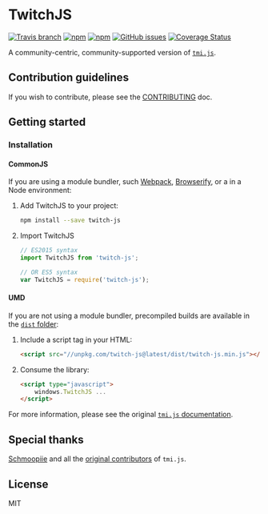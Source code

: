 # TwitchJS

[![Travis branch](https://img.shields.io/travis/marcandrews/twitch-js/master.svg)](https://travis-ci.org/marcandrews/twitch-js)
[![npm](https://img.shields.io/npm/v/twitch-js.svg)](https://www.npmjs.com/package/twitch-js)
[![npm](https://img.shields.io/npm/dw/twitch-js.svg)](https://www.npmjs.com/package/twitch-js)
[![GitHub issues](https://img.shields.io/github/issues/marcandrews/twitch-js.svg)](https://github.com/marcandrews/twitch-js/issues)
[![Coverage Status](https://coveralls.io/repos/github/marcandrews/twitch-js/badge.svg)](https://coveralls.io/github/marcandrews/twitch-js)

A community-centric, community-supported version of [`tmi.js`](https://github.com/tmijs/tmi.js).


## Contribution guidelines

If you wish to contribute, please see the [CONTRIBUTING](https://github.com/marcandrews/twitch-js/blob/master/CONTRIBUTING.md) doc.


## Getting started

### Installation

#### CommonJS
If you are using a module bundler, such [Webpack](https://webpack.js.org/), [Browserify](http://browserify.org/), or a in a Node environment:
1.  Add TwitchJS to your project:
    ```bash
    npm install --save twitch-js
    ```
2.  Import TwitchJS
    ```js
    // ES2015 syntax
    import TwitchJS from 'twitch-js';

    // OR ES5 syntax
    var TwitchJS = require('twitch-js');
    ```

#### UMD
If you are not using a module bundler, precompiled builds are available in the [`dist` folder](https://unpkg.com/twitch-js/dist/):
1.  Include a script tag in your HTML:
    ```html
    <script src="//unpkg.com/twitch-js@latest/dist/twitch-js.min.js"></script>
    ```
2.  Consume the library:
    ```html
    <script type="javascript">
        windows.TwitchJS ...
    </script>
    ```

For more information, please see the original [`tmi.js` documentation](https://docs.tmijs.org/).


## Special thanks

[Schmoopiie](https://github.com/Schmoopiie) and all the [original contributors](https://github.com/tmijs/tmi.js/graphs/contributors) of `tmi.js`.

## License

MIT